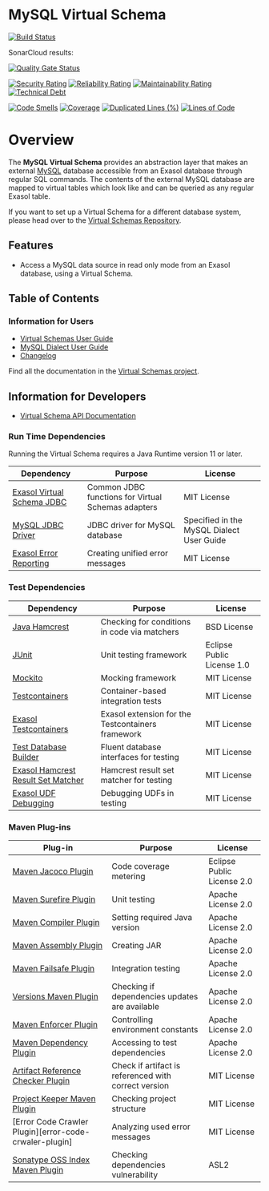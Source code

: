 # MySQL Virtual Schema

[![Build Status](https://api.travis-ci.com/exasol/mysql-virtual-schema.svg?branch=main)](https://travis-ci.com/exasol/mysql-virtual-schema)

SonarCloud results:

[![Quality Gate Status](https://sonarcloud.io/api/project_badges/measure?project=com.exasol%3Amysql-virtual-schema&metric=alert_status)](https://sonarcloud.io/dashboard?id=com.exasol%3Amysql-virtual-schema)

[![Security Rating](https://sonarcloud.io/api/project_badges/measure?project=com.exasol%3Amysql-virtual-schema&metric=security_rating)](https://sonarcloud.io/dashboard?id=com.exasol%3Amysql-virtual-schema)
[![Reliability Rating](https://sonarcloud.io/api/project_badges/measure?project=com.exasol%3Amysql-virtual-schema&metric=reliability_rating)](https://sonarcloud.io/dashboard?id=com.exasol%3Amysql-virtual-schema)
[![Maintainability Rating](https://sonarcloud.io/api/project_badges/measure?project=com.exasol%3Amysql-virtual-schema&metric=sqale_rating)](https://sonarcloud.io/dashboard?id=com.exasol%3Amysql-virtual-schema)
[![Technical Debt](https://sonarcloud.io/api/project_badges/measure?project=com.exasol%3Amysql-virtual-schema&metric=sqale_index)](https://sonarcloud.io/dashboard?id=com.exasol%3Amysql-virtual-schema)

[![Code Smells](https://sonarcloud.io/api/project_badges/measure?project=com.exasol%3Amysql-virtual-schema&metric=code_smells)](https://sonarcloud.io/dashboard?id=com.exasol%3Amysql-virtual-schema)
[![Coverage](https://sonarcloud.io/api/project_badges/measure?project=com.exasol%3Amysql-virtual-schema&metric=coverage)](https://sonarcloud.io/dashboard?id=com.exasol%3Amysql-virtual-schema)
[![Duplicated Lines (%)](https://sonarcloud.io/api/project_badges/measure?project=com.exasol%3Amysql-virtual-schema&metric=duplicated_lines_density)](https://sonarcloud.io/dashboard?id=com.exasol%3Amysql-virtual-schema)
[![Lines of Code](https://sonarcloud.io/api/project_badges/measure?project=com.exasol%3Amysql-virtual-schema&metric=ncloc)](https://sonarcloud.io/dashboard?id=com.exasol%3Amysql-virtual-schema)

# Overview

The **MySQL Virtual Schema** provides an abstraction layer that makes an external [MySQL](https://www.mysql.com/) database accessible from an Exasol database through regular SQL commands. The contents of the external MySQL database are mapped to virtual tables which look like and can be queried as any regular Exasol table.

If you want to set up a Virtual Schema for a different database system, please head over to the [Virtual Schemas Repository][virtual-schemas].

## Features

* Access a MySQL data source in read only mode from an Exasol database, using a Virtual Schema.

## Table of Contents

### Information for Users

* [Virtual Schemas User Guide][virtual-schemas-user-guide]
* [MySQL Dialect User Guide](doc/user_guide/mysql_user_guide.md)
* [Changelog](doc/changes/changelog.md)

Find all the documentation in the [Virtual Schemas project][vs-doc].

## Information for Developers 

* [Virtual Schema API Documentation][vs-api]

### Run Time Dependencies

Running the Virtual Schema requires a Java Runtime version 11 or later.

| Dependency                                                         | Purpose                                                | License                                   |
|--------------------------------------------------------------------|--------------------------------------------------------|-------------------------------------------|
| [Exasol Virtual Schema JDBC][virtual-schema-common-jdbc]           | Common JDBC functions for Virtual Schemas adapters     | MIT License                               |
| [MySQL JDBC Driver][mysql-jdbc-driver]                             | JDBC driver for MySQL database                         | Specified in the MySQL Dialect User Guide |
| [Exasol Error Reporting][exasol-error-reporting]                   | Creating unified error messages                        | MIT License                               |

### Test Dependencies

| Dependency                                                         | Purpose                                                | License                       |
|--------------------------------------------------------------------|--------------------------------------------------------|-------------------------------|
| [Java Hamcrest](http://hamcrest.org/JavaHamcrest/)                 | Checking for conditions in code via matchers           | BSD License                   |
| [JUnit](https://junit.org/junit5)                                  | Unit testing framework                                 | Eclipse Public License 1.0    |
| [Mockito](http://site.mockito.org/)                                | Mocking framework                                      | MIT License                   |
| [Testcontainers](https://www.testcontainers.org/)                  | Container-based integration tests                      | MIT License                   |
| [Exasol Testcontainers][exasol-testcontainers]                     | Exasol extension for the Testcontainers framework      | MIT License                   |
| [Test Database Builder][test-db-builder]                           | Fluent database interfaces for testing                 | MIT License                   |
| [Exasol Hamcrest Result Set Matcher][exasol-hamcrest]              | Hamcrest result set matcher for testing                | MIT License                   |
| [Exasol UDF Debugging][udf-debugging-java]                         | Debugging UDFs in testing                              | MIT License                   |


### Maven Plug-ins

| Plug-in                                                            | Purpose                                                | License                       |
|--------------------------------------------------------------------|--------------------------------------------------------|-------------------------------|
| [Maven Jacoco Plugin][maven-jacoco-plugin]                         | Code coverage metering                                 | Eclipse Public License 2.0    |
| [Maven Surefire Plugin][maven-surefire-plugin]                     | Unit testing                                           | Apache License 2.0            |
| [Maven Compiler Plugin][maven-compiler-plugin]                     | Setting required Java version                          | Apache License 2.0            |
| [Maven Assembly Plugin][maven-assembly-plugin]                     | Creating JAR                                           | Apache License 2.0            |
| [Maven Failsafe Plugin][maven-failsafe-plugin]                     | Integration testing                                    | Apache License 2.0            |
| [Versions Maven Plugin][versions-maven-plugin]                     | Checking if dependencies updates are available         | Apache License 2.0            |
| [Maven Enforcer Plugin][maven-enforcer-plugin]                     | Controlling environment constants                      | Apache License 2.0            |
| [Maven Dependency Plugin][maven-dependency-plugin]                 | Accessing to test dependencies                         | Apache License 2.0            |
| [Artifact Reference Checker Plugin][artifact-ref-checker-plugin]   | Check if artifact is referenced with correct version   | MIT License                   |
| [Project Keeper Maven Plugin][project-keeper-maven-plugin]         | Checking project structure                             | MIT License                   |
| [Error Code Crawler Plugin][error-code-crwaler-plugin]             | Analyzing used error messages                          | MIT License                   |
| [Sonatype OSS Index Maven Plugin][sonatype-oss-index-maven-plugin] | Checking dependencies vulnerability                    | ASL2                          |

[virtual-schema-common-jdbc]: https://github.com/exasol/virtual-schema-common-jdbc
[mysql-jdbc-driver]: https://dev.mysql.com/downloads/connector/j/
[exasol-error-reporting]: https://github.com/exasol/error-reporting-java/

[exasol-testcontainers]: https://github.com/exasol/exasol-testcontainers
[test-db-builder]: https://github.com/exasol/test-db-builder/
[exasol-hamcrest]: https://github.com/exasol/hamcrest-resultset-matcher
[udf-debugging-java]: https://github.com/exasol/udf-debugging-java

[maven-jacoco-plugin]: https://www.eclemma.org/jacoco/trunk/doc/maven.html
[maven-surefire-plugin]: https://maven.apache.org/surefire/maven-surefire-plugin/
[maven-compiler-plugin]: https://maven.apache.org/plugins/maven-compiler-plugin/
[maven-assembly-plugin]: https://maven.apache.org/plugins/maven-assembly-plugin/
[maven-failsafe-plugin]: https://maven.apache.org/surefire/maven-failsafe-plugin/
[versions-maven-plugin]: https://www.mojohaus.org/versions-maven-plugin/
[maven-enforcer-plugin]: http://maven.apache.org/enforcer/maven-enforcer-plugin/
[artifact-ref-checker-plugin]: https://github.com/exasol/artifact-reference-checker-maven-plugin
[maven-dependency-plugin]: https://maven.apache.org/plugins/maven-dependency-plugin/
[project-keeper-maven-plugin]: https://github.com/exasol/project-keeper-maven-plugin
[error-code-crawler-plugin]: https://github.com/exasol/error-code-crawler-maven-plugin
[sonatype-oss-index-maven-plugin]: https://sonatype.github.io/ossindex-maven/maven-plugin/

[virtual-schemas-user-guide]: https://docs.exasol.com/database_concepts/virtual_schemas.htm
[virtual-schemas]: https://github.com/exasol/virtual-schemas
[vs-api]: https://github.com/exasol/virtual-schema-common-java/blob/master/doc/development/api/virtual_schema_api.md
[vs-doc]: https://github.com/exasol/virtual-schemas/tree/master/doc
